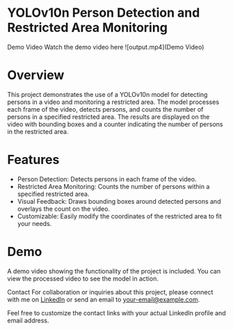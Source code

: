 # YOLOv10n Person Detection and Restricted Area Monitoring
Demo Video
Watch the demo video here
![output.mp4](Demo Video)
# Overview
This project demonstrates the use of a YOLOv10n model for detecting persons in a video and monitoring a restricted area. The model processes each frame of the video, detects persons, and counts the number of persons in a specified restricted area. The results are displayed on the video with bounding boxes and a counter indicating the number of persons in the restricted area.

# Features
- Person Detection: Detects persons in each frame of the video.
- Restricted Area Monitoring: Counts the number of persons within a specified restricted area.
- Visual Feedback: Draws bounding boxes around detected persons and overlays the count on the video.
- Customizable: Easily modify the coordinates of the restricted area to fit your needs.
# Demo
A demo video showing the functionality of the project is included. You can view the processed video to see the model in action.

Contact
For collaboration or inquiries about this project, please connect with me on [LinkedIn](https://www.linkedin.com/in/yourprofile) or send an email to [your-email@example.com](mailto:your-email@example.com).

Feel free to customize the contact links with your actual LinkedIn profile and email address.


